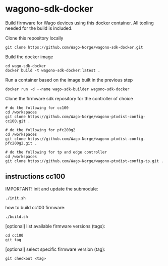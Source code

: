 # wagono-sdk-docker
Build firmware for Wago devices using this docker container. All tooling needed for the build is included.

Clone this repository locally
```
git clone https://github.com/Wago-Norge/wagono-sdk-docker.git
```

Build the docker image
```
cd wago-sdk-docker
docker build -t wagono-sdk-docker:latest .
```

Run a container based on the image built in the previous step
```
docker run -d --name wago-sdk-builder wagono-sdk-docker
```

Clone the firmware sdk repository for the controller of choice
```
# do the following for cc100
cd /workspaces
git clone https://github.com/Wago-Norge/wagono-ptxdist-config-cc100.git .

# do the following for pfc200g2
cd /workspaces
git clone https://github.com/Wago-Norge/wagono-ptxdist-config-pfc200g2.git .

# do the following for tp and edge controller
cd /workspaces
git clone https://github.com/Wago-Norge/wagono-ptxdist-config-tp.git .
```

## instructions cc100
IMPORTANT! init and update the submodule:
```
./init.sh
```

how to build cc100 firmware:
```
./build.sh
```

[optional] list available firmware versions (tags):
```
cd cc100
git tag
```

[optional] select specific firmware version (tag):
```
git checkout <tag>
```

